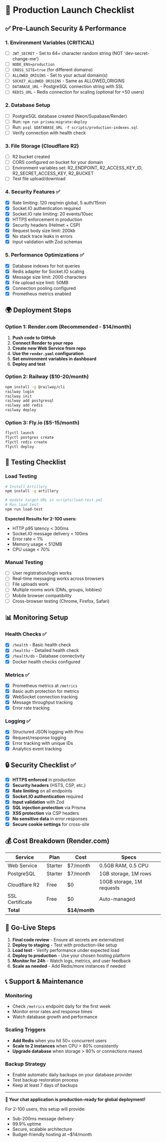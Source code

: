 # 🚀 Production Launch Checklist

## ✅ Pre-Launch Security & Performance

### 1. Environment Variables (CRITICAL)
- [ ] `JWT_SECRET` - Set to 64+ character random string (NOT 'dev-secret-change-me')
- [ ] `NODE_ENV=production`
- [ ] `CROSS_SITE=true` (for different domains)
- [ ] `ALLOWED_ORIGINS` - Set to your actual domain(s)
- [ ] `SOCKET_ALLOWED_ORIGINS` - Same as ALLOWED_ORIGINS
- [ ] `DATABASE_URL` - PostgreSQL connection string with SSL
- [ ] `REDIS_URL` - Redis connection for scaling (optional for <50 users)

### 2. Database Setup
- [ ] PostgreSQL database created (Neon/Supabase/Render)
- [ ] Run: `npm run prisma:migrate:deploy`
- [ ] Run: `psql $DATABASE_URL -f scripts/production-indexes.sql`
- [ ] Verify connection with health check

### 3. File Storage (Cloudflare R2)
- [ ] R2 bucket created
- [ ] CORS configured on bucket for your domain
- [ ] Environment variables set: R2_ENDPOINT, R2_ACCESS_KEY_ID, R2_SECRET_ACCESS_KEY, R2_BUCKET
- [ ] Test file upload/download

### 4. Security Features ✅
- [x] Rate limiting: 120 req/min global, 5 auth/15min
- [x] Socket.IO authentication required
- [x] Socket.IO rate limiting: 20 events/10sec
- [x] HTTPS enforcement in production
- [x] Security headers (Helmet + CSP)
- [x] Request body size limit: 200kb
- [x] No stack trace leaks in errors
- [x] Input validation with Zod schemas

### 5. Performance Optimizations ✅
- [x] Database indexes for hot queries
- [x] Redis adapter for Socket.IO scaling
- [x] Message size limit: 2000 characters
- [x] File upload size limit: 50MB
- [x] Connection pooling configured
- [x] Prometheus metrics enabled

## 🌍 Deployment Steps

### Option 1: Render.com (Recommended - $14/month)
1. **Push code to GitHub**
2. **Connect Render to your repo**
3. **Create new Web Service from repo**
4. **Use the `render.yaml` configuration**
5. **Set environment variables in dashboard**
6. **Deploy and test**

### Option 2: Railway ($10-20/month)
```bash
npm install -g @railway/cli
railway login
railway init
railway add postgresql
railway add redis
railway deploy
```

### Option 3: Fly.io ($5-15/month)
```bash
flyctl launch
flyctl postgres create
flyctl redis create
flyctl deploy
```

## 🧪 Testing Checklist

### Load Testing
```bash
# Install Artillery
npm install -g artillery

# Update target URL in scripts/load-test.yml
# Run load test
npm run load-test
```

**Expected Results for 2-100 users:**
- HTTP p95 latency < 300ms
- Socket.IO message delivery < 100ms  
- Error rate < 1%
- Memory usage < 512MB
- CPU usage < 70%

### Manual Testing
- [ ] User registration/login works
- [ ] Real-time messaging works across browsers
- [ ] File uploads work
- [ ] Multiple rooms work (DMs, groups, lobbies)
- [ ] Mobile browser compatibility
- [ ] Cross-browser testing (Chrome, Firefox, Safari)

## 📊 Monitoring Setup

### Health Checks ✅
- [x] `/health` - Basic health check
- [x] `/healthz` - Detailed health check
- [x] `/health/db` - Database connectivity
- [x] Docker health checks configured

### Metrics ✅
- [x] Prometheus metrics at `/metrics`
- [x] Basic auth protection for metrics
- [x] WebSocket connection tracking
- [x] Message throughput tracking
- [x] Error rate tracking

### Logging ✅
- [x] Structured JSON logging with Pino
- [x] Request/response logging
- [x] Error tracking with unique IDs
- [x] Analytics event tracking

## 🔒 Security Checklist ✅

- [x] **HTTPS enforced** in production
- [x] **Security headers** (HSTS, CSP, etc.)
- [x] **Rate limiting** on all endpoints
- [x] **Socket.IO authentication** required
- [x] **Input validation** with Zod
- [x] **SQL injection protection** via Prisma
- [x] **XSS protection** via CSP headers
- [x] **No sensitive data** in error responses
- [x] **Secure cookie settings** for cross-site

## 💰 Cost Breakdown (Render.com)

| Service | Plan | Cost | Specs |
|---------|------|------|-------|
| Web Service | Starter | $7/month | 0.5GB RAM, 0.5 CPU |
| PostgreSQL | Starter | $7/month | 1GB storage, 1M rows |
| Cloudflare R2 | Free | $0 | 10GB storage, 1M requests |
| SSL Certificate | Free | $0 | Auto-managed |
| **Total** | | **$14/month** | |

## 🚀 Go-Live Steps

1. **Final code review** - Ensure all secrets are externalized
2. **Deploy to staging** - Test with production-like setup
3. **Load test** - Verify performance under expected load
4. **Deploy to production** - Use your chosen hosting platform
5. **Monitor for 24h** - Watch logs, metrics, and user feedback
6. **Scale as needed** - Add Redis/more instances if needed

## 📞 Support & Maintenance

### Monitoring
- Check `/metrics` endpoint daily for the first week
- Monitor error rates and response times
- Watch database growth and performance

### Scaling Triggers
- **Add Redis** when you hit 50+ concurrent users
- **Scale to 2 instances** when CPU > 80% consistently
- **Upgrade database** when storage > 80% or connections maxed

### Backup Strategy
- Enable automatic daily backups on your database provider
- Test backup restoration process
- Keep at least 7 days of backups

---

**🎉 Your chat application is production-ready for global deployment!**

For 2-100 users, this setup will provide:
- Sub-200ms message delivery
- 99.9% uptime
- Secure, scalable architecture
- Budget-friendly hosting at ~$14/month
